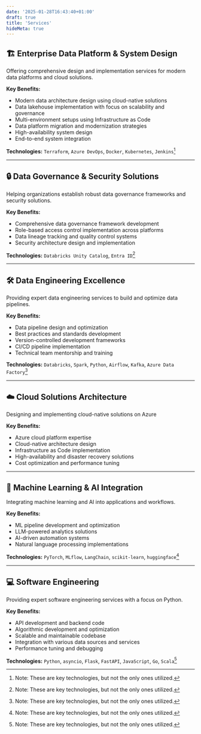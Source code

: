 ```yaml
---
date: '2025-01-28T16:43:40+01:00'
draft: true
title: 'Services'
hideMeta: true
---
```


## 🏗️ Enterprise Data Platform & System Design

Offering comprehensive design and implementation services for modern data platforms and cloud solutions.

**Key Benefits:**

- Modern data architecture design using cloud-native solutions
- Data lakehouse implementation with focus on scalability and governance
- Multi-environment setups using Infrastructure as Code
- Data platform migration and modernization strategies
- High-availability system design
- End-to-end system integration

**Technologies:** `Terraform`, `Azure DevOps`, `Docker`, `Kubernetes`, `Jenkins`[^1]

---

## 🔒 Data Governance & Security Solutions

Helping organizations establish robust data governance frameworks and security solutions.

**Key Benefits:**

- Comprehensive data governance framework development
- Role-based access control implementation across platforms
- Data lineage tracking and quality control systems
- Security architecture design and implementation

**Technologies:** `Databricks Unity Catalog`, `Entra ID`[^1]

---

## 🛠️ Data Engineering Excellence

Providing expert data engineering services to build and optimize data pipelines.

**Key Benefits:**

- Data pipeline design and optimization
- Best practices and standards development
- Version-controlled development frameworks
- CI/CD pipeline implementation
- Technical team mentorship and training

**Technologies:** `Databricks`, `Spark`, `Python`, `Airflow`, `Kafka`, `Azure Data Factory`[^1]

---

## ☁️ Cloud Solutions Architecture

Designing and implementing cloud-native solutions on Azure

**Key Benefits:**

- Azure cloud platform expertise
- Cloud-native architecture design
- Infrastructure as Code implementation
- High-availability and disaster recovery solutions
- Cost optimization and performance tuning

---

## 🤖 Machine Learning & AI Integration

Integrating machine learning and AI into applications and workflows.

**Key Benefits:**

- ML pipeline development and optimization
- LLM-powered analytics solutions
- AI-driven automation systems
- Natural language processing implementations

**Technologies:** `PyTorch`, `MLflow`, `LangChain`, `scikit-learn`, `huggingface`[^1]

---

## 💻 Software Engineering
Providing expert software engineering services with a focus on Python.

**Key Benefits:**

- API development and backend code
- Algorithmic development and optimization
- Scalable and maintainable codebase
- Integration with various data sources and services
- Performance tuning and debugging

**Technologies:** `Python`, `asyncio`, `Flask`, `FastAPI`, `JavaScript`, `Go`, `Scala`[^1]

[^1]: Note: These are key technologies, but not the only ones utilized.
